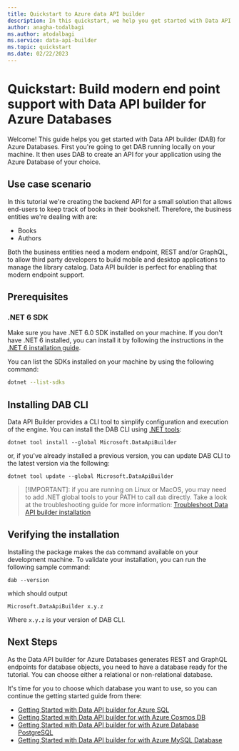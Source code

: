 ```yaml
---
title: Quickstart to Azure data API builder
description: In this quickstart, we help you get started with Data API builder (DAB) for Azure Databases
author: anagha-todalbagi
ms.author: atodalbagi
ms.service: data-api-builder
ms.topic: quickstart
ms.date: 02/22/2023
---
```


# Quickstart: Build modern end point support with Data API builder for Azure Databases

Welcome! This guide helps you get started with Data API builder (DAB) for Azure Databases. First you're going to get DAB running locally on your machine. It then uses DAB to create an API for your application using the Azure Database of your choice.

## Use case scenario

In this tutorial we're creating the backend API for a small solution that allows end-users to keep track of books in their bookshelf. Therefore, the business entities we're dealing with are:

- Books
- Authors

Both the business entities need a modern endpoint, REST and/or GraphQL, to allow third party developers to build mobile and desktop applications to manage the library catalog. Data API builder is perfect for enabling that modern endpoint support.

## Prerequisites

### .NET 6 SDK

Make sure you have .NET 6.0 SDK installed on your machine. If you don't have .NET 6 installed, you can install it by following the instructions in the [.NET 6 installation guide](/dotnet/core/install/).

You can list the SDKs installed on your machine by using the following command:

```bash
dotnet --list-sdks
```

## Installing DAB CLI

Data API Builder provides a CLI tool to simplify configuration and execution of the engine. You can install the DAB CLI using [.NET tools](/dotnet/core/tools/global-tools):

```shell
dotnet tool install --global Microsoft.DataApiBuilder 
```

or, if you've already installed a previous version, you can update DAB CLI to the latest version via the following:

```shell
dotnet tool update --global Microsoft.DataApiBuilder
```

> [!IMPORTANT]: if you are running on Linux or MacOS, you may need to add .NET global tools to your PATH to call `dab` directly. Take a look at the troubleshooting guide for more information: [Troubleshoot Data API builder installation](../troubleshooting-installation.md)

## Verifying the installation

Installing the package makes the `dab` command available on your development machine. To validate your installation, you can run the following sample command:

```shell
dab --version
```

which should output

```shell
Microsoft.DataApiBuilder x.y.z
```

Where `x.y.z` is your version of DAB CLI.

## Next Steps

As the Data API builder for Azure Databases generates REST and GraphQL endpoints for database objects, you need to have a database ready for the tutorial. You can choose either a relational or non-relational database.

It's time for you to choose which database you want to use, so you can continue the getting started guide from there:

- [Getting Started with Data API builder for Azure SQL](./getting-started-azure-sql.md)
- [Getting Started with Data API builder for with Azure Cosmos DB](./getting-started-azure-cosmos-db.md)
- [Getting Started with Data API builder for with Azure Database PostgreSQL](./getting-started-azure-postgresql.md)
- [Getting Started with Data API builder for with Azure MySQL Database](./getting-started-azure-mysql-db.md)
